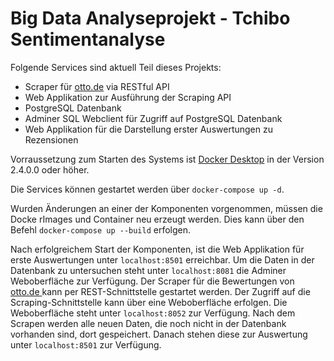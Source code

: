 # Big Data Analyseprojekt - Tchibo Sentimentanalyse

Folgende Services sind aktuell Teil dieses Projekts:
- Scraper für [otto.de](https://otto.de) via RESTful API
- Web Applikation zur Ausführung der Scraping API
- PostgreSQL Datenbank
- Adminer SQL Webclient für Zugriff auf PostgreSQL Datenbank
- Web Applikation für die Darstellung erster Auswertungen zu Rezensionen

Vorraussetzung zum Starten des Systems ist [Docker Desktop](https://www.docker.com/get-started) in der Version 2.4.0.0 oder höher.

Die Services können gestartet werden über `docker-compose up -d`.

Wurden Änderungen an einer der Komponenten vorgenommen, müssen die Docke rImages und Container neu erzeugt werden. Dies kann über den Befehl `docker-compose up --build` erfolgen.

Nach erfolgreichem Start der Komponenten, ist die Web Applikation für erste Auswertungen unter `localhost:8501` erreichbar. 
Um die Daten in der Datenbank zu untersuchen steht unter `localhost:8081` die Adminer Weboberfläche zur Verfügung.
Der Scraper für die Bewertungen von [otto.de ](https://otto.de) kann per REST-Schnittstelle gestartet werden.
Der Zugriff auf die Scraping-Schnittstelle kann über eine Weboberfläche erfolgen. 
Die Weboberfläche steht unter `localhost:8052` zur Verfügung. 
Nach dem Scrapen werden alle neuen Daten, die noch nicht in der Datenbank vorhanden sind, dort gespeichert.
Danach stehen diese zur Auswertung unter `localhost:8501` zur Verfügung.